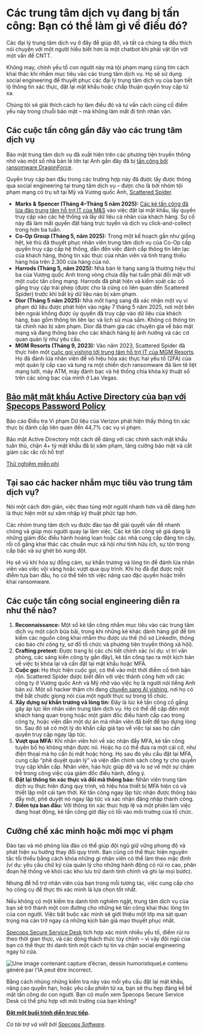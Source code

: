 # Các trung tâm dịch vụ đang bị tấn công: Bạn có thể làm gì về điều đó?

Các đại lý trung tâm dịch vụ ở đây để giúp đỡ, và tất cả chúng ta đều thích nói chuyện với một người hiểu biết hơn là một chatbot khi phải vật lộn với một vấn đề CNTT.

Không may, chính yếu tố con người này mà tội phạm mạng cũng tìm cách khai thác khi nhắm mục tiêu vào các trung tâm dịch vụ. Họ sẽ sử dụng social engineering để thuyết phục các đại lý trung tâm dịch vụ của bạn tiết lộ thông tin xác thực, đặt lại mật khẩu hoặc chấp thuận quyền truy cập từ xa.

Chúng tôi sẽ giải thích cách họ làm điều đó và tư vấn cách củng cố điểm yếu này trong chuỗi bảo mật – mà không làm mất đi tính nhân văn.

## Các cuộc tấn công gần đây vào các trung tâm dịch vụ

Bảo mật trung tâm dịch vụ đã xuất hiện trên các phương tiện truyền thông nhờ vào một số nhà bán lẻ lớn tại Anh gần đây đã bị [tấn công bởi ransomware DragonForce](https://specopssoft.com/blog/dragonforce-ransomware-as-a-service/?utm%5Fsource=bleepingcomputer&utm%5Fmedium=referral&utm%5Fcampaign=bleepingcomputer%5Freferral&utm%5Fcontent=article).

Quyền truy cập ban đầu trong các trường hợp này đã được lấy được thông qua social engineering tại trung tâm dịch vụ – được cho là bởi nhóm tội phạm mạng có trụ sở tại Mỹ và Vương quốc Anh, [Scattered Spider](https://specopssoft.com/blog/scattered-spider-service-desk-defense-tips/?utm%5Fsource=bleepingcomputer&utm%5Fmedium=referral&utm%5Fcampaign=bleepingcomputer%5Freferral&utm%5Fcontent=article).

* **Marks & Spencer (Tháng 4–Tháng 5 năm 2025):** [Các kẻ tấn công đã lừa đảo trung tâm hỗ trợ IT của M&S](https://specopssoft.com/blog/marks-spencer-ransomware-active-directory/?utm%5Fsource=bleepingcomputer&utm%5Fmedium=referral&utm%5Fcampaign=bleepingcomputer%5Freferral&utm%5Fcontent=article) vào việc đặt lại mật khẩu, lấy quyền truy cập vào các hệ thống và lấy dữ liệu cá nhân của khách hàng. Sự cố này đã làm mất quyền đặt hàng trực tuyến và dịch vụ click-and-collect trong hơn ba tuần.
* **Co-Op Group (Tháng 5, năm 2025):** Trong một kế hoạch gần như giống hệt, kẻ thù đã thuyết phục nhân viên trung tâm dịch vụ của Co-Op cấp quyền truy cập cấp hệ thống, dẫn đến việc đánh cắp thông tin liên lạc của khách hàng, thông tin xác thực của nhân viên và tình trạng thiếu hàng hóa trên 2.300 cửa hàng của nó.
* **Harrods (Tháng 5, năm 2025):** Nhà bán lẻ hạng sang là thương hiệu thứ ba của Vương quốc Anh trong vòng chưa đầy hai tuần phải đối mặt với một cuộc tấn công mạng. Harrods đã phát hiện và kiểm soát các cố gắng truy cập trái phép (được cho là cũng có liên quan đến Scattered Spider) trước khi bất kỳ dữ liệu nào bị xâm phạm.
* **Dior (Tháng 5 năm 2025):** Nhà mốt hạng sang đã xác nhận một vụ vi phạm dữ liệu được phát hiện vào ngày 7 tháng 5 năm 2025, nơi một bên bên ngoài không được ủy quyền đã truy cập vào dữ liệu của khách hàng, bao gồm thông tin liên lạc và lịch sử mua sắm. Không có thông tin tài chính nào bị xâm phạm. Dior đã tham gia các chuyên gia về bảo mật mạng và đang thông báo cho các khách hàng bị ảnh hưởng và các cơ quan quản lý như yêu cầu.
* **MGM Resorts (Tháng 9, 2023):** Vào năm 2023, Scattered Spider đã thực hiện một [cuộc gọi vishing tới trung tâm hỗ trợ IT của MGM Resorts](https://specopssoft.com/blog/mgm-resorts-service-desk-hack/?utm%5Fsource=bleepingcomputer&utm%5Fmedium=referral&utm%5Fcampaign=bleepingcomputer%5Freferral&utm%5Fcontent=article). Họ đã đánh lừa nhân viên để vô hiệu hóa xác thực hai yếu tố (2FA) của một quản lý cấp cao và tung ra một chiến dịch ransomware đã làm tê liệt mạng lưới, máy ATM, máy đánh bạc và hệ thống chìa khóa kỹ thuật số trên các sòng bạc của mình ở Las Vegas.

## [**Bảo mật mật khẩu Active Directory của bạn với Specops Password Policy**](https://specopssoft.com/product/specops-password-policy/?utm%5Fsource=bleepingcomputer&utm%5Fmedium=referral&utm%5Fcampaign=bleepingcomputer%5Freferral&utm%5Fcontent=article)

Báo cáo Điều tra Vi phạm Dữ liệu của Verizon phát hiện thấy thông tin xác thực bị đánh cắp liên quan đến 44,7% các vụ vi phạm.   
  
Bảo mật Active Directory một cách dễ dàng với các chính sách mật khẩu tuân thủ, chặn 4+ tỷ mật khẩu đã bị xâm phạm, tăng cường bảo mật và cắt giảm các rắc rối hỗ trợ!

[Thử nghiệm miễn phí](https://specopssoft.com/product/specops-password-policy/?utm%5Fsource=bleepingcomputer&utm%5Fmedium=referral&utm%5Fcampaign=bleepingcomputer%5Freferral&utm%5Fcontent=article)

## Tại sao các hacker nhắm mục tiêu vào trung tâm dịch vụ?

Nói một cách đơn giản, việc thao túng một người nhanh hơn và dễ dàng hơn là thực hiện một sự xâm nhập kỹ thuật phức tạp hơn.

Các nhóm trung tâm dịch vụ được đào tạo để giải quyết vấn đề nhanh chóng và giúp mọi người quay lại làm việc. Các kẻ tấn công sẽ giả dạng là những giám đốc điều hành hoảng loạn hoặc các nhà cung cấp đáng tin cậy, rồi cố gắng khai thác các chuẩn mực xã hội như tính hữu ích, sự tôn trọng cấp bậc và sự ghét bỏ xung đột.

Họ sẽ vũ khí hóa sự đồng cảm, sự khẩn trương và lòng tin để đánh lừa nhân viên vào việc vội vàng hoặc vượt qua quy trình. Khi họ đã đạt được một điểm tựa ban đầu, họ có thể tiến tới việc nâng cao đặc quyền hoặc triển khai ransomware.

## Các cuộc tấn công social engineering diễn ra như thế nào?

1. **Reconnaissance:** Một số kẻ tấn công nhắm mục tiêu vào các trung tâm dịch vụ một cách bừa bãi, trong khi những kẻ khác dành hàng giờ để tìm kiếm các nguồn công khai nhằm thu được ưu thế (hồ sơ LinkedIn, thông cáo báo chí công ty, sơ đồ tổ chức và phương tiện truyền thông xã hội).
2. **Crafting pretext:** Được trang bị các chi tiết chính xác (ví dụ: vị trí văn phòng, các sáng kiến công ty gần đây), kẻ tấn công tạo ra một kịch bản về việc bị khóa lại và cần đặt lại mật khẩu hoặc MFA.
3. **Cuộc gọi:** Họ thực hiện cuộc gọi, có thể vào một thời điểm cố tình bận rộn. Scattered Spider được biết đến với việc thành công hơn với các công ty ở Vương quốc Anh và Mỹ nhờ vào việc họ là người nói tiếng Anh bản xứ. Một số hacker thậm chí đang [chuyển sang AI vishing](https://specopssoft.com/blog/ai-vishing-voice-deception/?utm%5Fsource=bleepingcomputer&utm%5Fmedium=referral&utm%5Fcampaign=bleepingcomputer%5Freferral&utm%5Fcontent=article), nơi họ có thể bắt chước giọng nói của một người thực sự trong tổ chức.
4. **Xây dựng sự khẩn trương và lòng tin:** Đây là lúc kẻ tấn công cố gắng gây áp lực lên nhân viên trung tâm dịch vụ. Họ có thể đề cập đến một khách hàng quan trọng hoặc một giám đốc điều hành cấp cao trong công ty, hoặc viện dẫn một dự án mà nhân viên đã biết để tạo dựng lòng tin. Sau đó sẽ có một lý do khẩn cấp giả tạo về việc tại sao họ cần quyền truy cập ngay lập tức.
5. **Vượt qua MFA:** Khi nhân viên hỏi về xác nhận đẩy MFA, kẻ tấn công tuyên bố họ không nhận được nó. Hoặc họ có thể đưa ra một cái cớ, như điện thoại mà họ cần bị mất hoặc hỏng. Họ sau đó yêu cầu đặt lại MFA, cung cấp “phê duyệt quản lý” và viện dẫn chính sách công ty cho quyền truy cập khẩn cấp. Nhân viên, háo hức giúp đỡ và lo sợ về một sự chậm trễ trong công việc của giám đốc điều hành, đồng ý.
6. **Đặt lại thông tin xác thực và đổi mã thông báo:** Nhân viên trung tâm dịch vụ thực hiện đúng quy trình, vô hiệu hóa thiết bị MFA hiện có và thiết lập một cái tạm thời. Kẻ tấn công ngay lập tức nhận được thông báo đẩy mới, phê duyệt nó ngay lập tức và xác nhận đăng nhập thành công.
7. **Điểm tựa ban đầu:** Với thông tin xác thực hợp lệ và một phiên làm việc đang hoạt động, kẻ tấn công giờ đây có lối vào môi trường của tổ chức.

## Cưỡng chế xác minh hoặc mời mọc vi phạm

Đào tạo và mô phỏng lừa đảo có thể giúp đội ngũ giữ vững phong độ và phát hiện xu hướng thay đổi quy trình. Bạn cũng có thể thực hiện nguyên tắc tối thiểu bằng cách khóa những gì nhân viên có thể làm theo mặc định (ví dụ: yêu cầu chữ ký của quản lý cho những hành động có rủi ro cao, phân đoạn hệ thống vé khỏi các kho lưu trữ danh tính chính và ghi lại mọi bước).

Nhưng để hỗ trợ nhân viên của bạn trong mỗi tương tác, việc cung cấp cho họ công cụ để thực thi xác minh là lựa chọn tốt nhất.

Nếu không có một kiểm tra danh tính nghiêm ngặt, trung tâm dịch vụ của bạn sẽ trở thành một con đường cho những kẻ tấn công khai thác lòng tin của con người. Việc bắt buộc xác minh sẽ giới thiệu một lớp ma sát quan trọng mà cản trở ngay cả những kịch bản giả mạo thuyết phục nhất.

[Specops Secure Service Desk](https://specopssoft.com/product/secure-service-desk/?utm%5Fsource=bleepingcomputer&utm%5Fmedium=referral&utm%5Fcampaign=bleepingcomputer%5Freferral&utm%5Fcontent=article) tích hợp xác minh nhiều yếu tố, điểm rủi ro theo thời gian thực, và các dòng thách thức tùy chỉnh – vì vậy đội ngũ của bạn có thể thực thi danh tính một cách tự tin và chặn social engineering ngay từ cửa.

![Une image contenant capture d’écran, dessin humoristiqueLe contenu généré par l’IA peut être incorrect.](https://www.bleepstatic.com/images/news/security/s/specops/help-desk-breaches/SSD-Header-GIF.gif)

Bằng cách nhúng những kiểm tra này vào mỗi yêu cầu đặt lại mật khẩu, nâng cao quyền hạn, hoặc yêu cầu phiên từ xa, bạn sẽ thu hẹp đáng kể bề mặt tấn công do con người. Bạn có muốn xem Specops Secure Service Desk có thể phù hợp với môi trường của bạn không?

**[Đặt một buổi trình diễn trực tiếp](https://specopssoft.com/product/secure-service-desk/?utm%5Fsource=bleepingcomputer&utm%5Fmedium=referral&utm%5Fcampaign=bleepingcomputer%5Freferral&utm%5Fcontent=article).**

_Có tài trợ và viết bởi [Specops Software](https://specopssoft.com/product/secure-service-desk/?utm%5Fsource=bleepingcomputer&utm%5Fmedium=referral&utm%5Fcampaign=bleepingcomputer%5Freferral&utm%5Fcontent=article)._